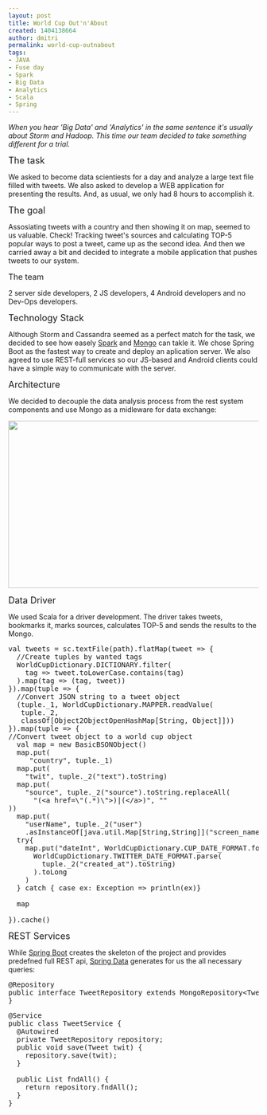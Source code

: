 ```yaml
---
layout: post
title: World Cup Out'n'About
created: 1404138664
author: dmitri
permalink: world-cup-outnabout
tags:
- JAVA
- Fuse day
- Spark
- Big Data
- Analytics
- Scala
- Spring
---
```

<p><em>When you hear &#39;Big Data&#39; and &#39;Analytics&#39; in the same sentence it&#39;s usually about Storm and Hadoop. This time our team decided to take something different for a trial.</em></p>

<p><span style="font-size:18px;">The task</span></p>

<p>We asked to become data scientiests for a day and analyze a large text file filled with tweets. We also asked to develop a WEB application for presenting the results. And, as usual, we only had 8 hours to accomplish it.</p>

<p><span style="font-size:18px;">The goal</span></p>

<p>Assosiating tweets with a country and then showing it on map, seemed to us valuable. Check! Tracking tweet&#39;s sources and calculating TOP-5 popular ways to post a tweet, came up as the second idea. And then we carried away a bit and decided to integrate a mobile application that pushes tweets to our system.</p>

<p><span style="font-size:16px;">The team</span></p>

<p>2 server side developers, 2 JS developers, 4 Android developers and no Dev-Ops developers.</p>

<p><span style="font-size:18px;">Technology Stack</span></p>

<p>Although Storm and Cassandra seemed as a perfect match for the task, we decided to see how easely <a href="http://spark.apache.org/">Spark</a> and <a href="http://www.mongodb.org/">Mongo</a> can takle it. We chose Spring Boot as the fastest way to create and deploy an aplication server. We also agreed to use REST-full services so our JS-based and Android clients could have a simple way to communicate with the server.</p>

<p><span style="font-size:18px;">Architecture</span></p>

<p>We decided to decouple the data analysis process from the rest system components and use Mongo as a midleware for data exchange:</p>

<p><img alt="" height="336" src="{% asset_path default/wc_hld.png %}" width="760" /></p>

<p><span style="font-size:18px;">Data Driver</span></p>

<p>We used Scala for a driver development. The driver takes tweets, bookmarks it, marks sources, calculates TOP-5 and sends the results to the Mongo.</p>

<pre class="brush: scala;" title="code">
val tweets = sc.textFile(path).flatMap(tweet =&gt; {
  //Create tuples by wanted tags
  WorldCupDictionary.DICTIONARY.filter(
    tag =&gt; tweet.toLowerCase.contains(tag)
  ).map(tag =&gt; (tag, tweet))
}).map(tuple =&gt; {
  //Convert JSON string to a tweet object
  (tuple._1, WorldCupDictionary.MAPPER.readValue(
   tuple._2, 
   classOf[Object2ObjectOpenHashMap[String, Object]]))
}).map(tuple =&gt; {
//Convert tweet object to a world cup object
  val map = new BasicBSONObject()
  map.put(
     &quot;country&quot;, tuple._1)
  map.put(
    &quot;twit&quot;, tuple._2(&quot;text&quot;).toString)
  map.put(
    &quot;source&quot;, tuple._2(&quot;source&quot;).toString.replaceAll(
      &quot;(&lt;a href=\&quot;(.*)\&quot;&gt;)|(&lt;/a&gt;)&quot;, &quot;&quot;
))
&nbsp; map.put(
    &quot;userName&quot;, tuple._2(&quot;user&quot;)
    .asInstanceOf[java.util.Map[String,String]](&quot;screen_name&quot;))
  try{
    map.put(&quot;dateInt&quot;, WorldCupDictionary.CUP_DATE_FORMAT.format(
      WorldCupDictionary.TWITTER_DATE_FORMAT.parse(
        tuple._2(&quot;created_at&quot;).toString)
      ).toLong
    )
  } catch { case ex: Exception =&gt; println(ex)}
  
  map

}).cache()</pre>

<p><span style="font-size:18px;">REST Services</span></p>

<p>While <a href="http://projects.spring.io/spring-boot/">Spring Boot</a> creates the skeleton of the project and provides predefned full REST api, <a href="http://projects.spring.io/spring-data/">Spring Data</a> generates for us the all necessary queries:</p>

<pre class="brush: scala;" title="code">
@Repository
public interface TweetRepository extends MongoRepository&lt;Tweet,String&gt;{
}
</pre>

<pre class="brush: scala;" title="code">
@Service
public class TweetService {
  @Autowired
  private TweetRepository repository;
  public void save(Tweet twit) {
    repository.save(twit);
  }

  public List<tweet> fndAll() {
    return repository.fndAll();
  }
}</tweet>&nbsp; 
</pre>
